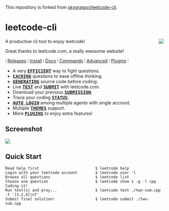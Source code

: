 This repository is forked from [skygragon/leetcode-cli](https://github.com/skygragon/leetcode-cli). 

# leetcode-cli

<img src="https://github.com/skygragon/leetcode-cli/raw/master/docs/logo.png" align="right">

A productive cli tool to enjoy leetcode!

Great thanks to leetcode.com, a really awesome website!

⦙ [Releases](https://skygragon.github.io/leetcode-cli/releases) ⦙
[Install](https://skygragon.github.io/leetcode-cli/install) ⦙
[Docs](https://skygragon.github.io/leetcode-cli/) ⦙
[Commands](https://skygragon.github.io/leetcode-cli/commands) ⦙
[Advanced](https://skygragon.github.io/leetcode-cli/advanced) ⦙
[Plugins](https://github.com/skygragon/leetcode-cli-plugins) ⦙

* A very <kbd>[**EFFICIENT**](#quick-start)</kbd> way to fight questions.
* <kbd>[**CACHING**](https://skygragon.github.io/leetcode-cli/advanced#cache)</kbd> questions to ease offline thinking.
* <kbd>[**GENERATING**](https://skygragon.github.io/leetcode-cli/commands#show)</kbd> source code before coding.
* Live <kbd>[**TEST**](https://skygragon.github.io/leetcode-cli/commands#test)</kbd> and <kbd>[**SUBMIT**](https://skygragon.github.io/leetcode-cli/commands#submit)</kbd> with leetcode.com.
* Download your previous <kbd>[**SUBMISSION**](https://skygragon.github.io/leetcode-cli/commands#submission)</kbd>.
* Trace your coding <kbd>[**STATUS**](https://skygragon.github.io/leetcode-cli/commands#stat)</kbd>.
* <kbd>[**AUTO LOGIN**](https://skygragon.github.io/leetcode-cli/advanced#auto-login)</kbd> among multiple agents with single account.
* Multiple <kbd>[**THEMES**](https://skygragon.github.io/leetcode-cli/advanced#color-themes)</kbd> support.
* More <kbd>[**PLUGINS**](https://skygragon.github.io/leetcode-cli/advanced#plugins)</kbd> to enjoy extra features!

## Screenshot

<kbd><img src="https://github.com/skygragon/leetcode-cli/raw/master/docs/screenshots/intro.2018.01.13.gif" /></kbd>

## Quick Start

	Read help first                         $ leetcode help
	Login with your leetcode account        $ leetcode user -l
	Browse all questions                    $ leetcode list
	Choose one question                     $ leetcode show 1 -g -l cpp
	Coding it!
	Run test(s) and pray...                 $ leetcode test ./two-sum.cpp -t '[3,2,4]\n7'
	Submit final solution!                  $ leetcode submit ./two-sum.cpp
